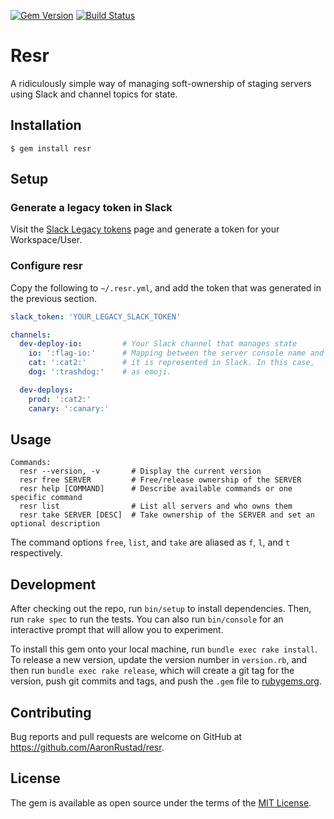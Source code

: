 [![Gem Version](https://badge.fury.io/rb/resr.svg)](https://badge.fury.io/rb/resr)
[![Build Status](https://travis-ci.org/AaronRustad/resr.svg?branch=master)](https://travis-ci.org/AaronRustad/resr)

# Resr

A ridiculously simple way of managing soft-ownership of staging servers using Slack and channel topics for state.

## Installation

    $ gem install resr

## Setup

### Generate a legacy token in Slack

Visit the [Slack Legacy tokens](https://api.slack.com/custom-integrations/legacy-tokens) page and generate a token for your Workspace/User.

### Configure resr

Copy the following to `~/.resr.yml`, and add the token that was generated in the previous section.

```yml
slack_token: 'YOUR_LEGACY_SLACK_TOKEN'

channels:
  dev-deploy-io:         # Your Slack channel that manages state
    io: ':flag-io:'      # Mapping between the server console name and how
    cat: ':cat2:'        # it is represented in Slack. In this case,
    dog: ':trashdog:'    # as emoji.

  dev-deploys:
    prod: ':cat2:'
    canary: ':canary:'
```

## Usage

    Commands:
      resr --version, -v       # Display the current version
      resr free SERVER         # Free/release ownership of the SERVER
      resr help [COMMAND]      # Describe available commands or one specific command
      resr list                # List all servers and who owns them
      resr take SERVER [DESC]  # Take ownership of the SERVER and set an optional description

The command options `free`, `list`, and `take` are aliased as `f`, `l`, and `t` respectively.

## Development

After checking out the repo, run `bin/setup` to install dependencies. Then, run `rake spec` to run the tests. You can also run `bin/console` for an interactive prompt that will allow you to experiment.

To install this gem onto your local machine, run `bundle exec rake install`. To release a new version, update the version number in `version.rb`, and then run `bundle exec rake release`, which will create a git tag for the version, push git commits and tags, and push the `.gem` file to [rubygems.org](https://rubygems.org).

## Contributing

Bug reports and pull requests are welcome on GitHub at https://github.com/AaronRustad/resr.

## License

The gem is available as open source under the terms of the [MIT License](http://opensource.org/licenses/MIT).

